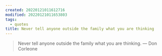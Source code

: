 ```yaml
---
created: 20220121011612716
modified: 20220121011653803
tags:
  - quotes
title: Never tell anyone outside the family what you are thinking
---
```


> Never tell anyone outside the family what you are thinking. — Don Corleone
